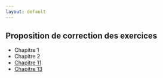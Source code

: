 ```yaml
---
layout: default
---
```


## Proposition de correction des exercices

   * Chapitre 1
   * Chapitre 2
   * [Chapitre 11](correction_exo/chap11_logistique.html)
   * [Chapitre 13](correction_exo/chap13_regul.html)



